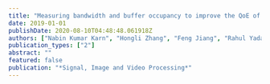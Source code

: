 ```yaml
---
title: "Measuring bandwidth and buffer occupancy to improve the QoE of HTTP adaptive streaming"
date: 2019-01-01
publishDate: 2020-08-10T04:48:48.061918Z
authors: ["Nabin Kumar Karn", "Hongli Zhang", "Feng Jiang", "Rahul Yadav", "Asif Ali Laghari"]
publication_types: ["2"]
abstract: ""
featured: false
publication: "*Signal, Image and Video Processing*"
---
```


